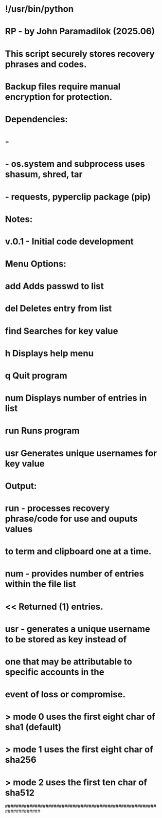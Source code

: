 # !/usr/bin/python
# RP - by John Paramadilok (2025.06)
# This script securely stores recovery phrases and codes.
# Backup files require manual encryption for protection.
#
# Dependencies:
#   -
#   - os.system and subprocess uses shasum, shred, tar
#   - requests, pyperclip package (pip)
#
# Notes:
#   v.0.1 - Initial code development
#
# Menu Options:
#    add      Adds passwd to list
#    del      Deletes entry from list
#    find     Searches for key value
#    h        Displays help menu
#    q        Quit program
#    num      Displays number of entries in list
#    run      Runs program
#    usr      Generates unique usernames for key value
#
# Output:
#   run - processes recovery phrase/code for use and ouputs values
#         to term and clipboard one at a time.
#   num - provides number of entries within the file list
#            << Returned (1) entries.
#   usr - generates a unique username to be stored as key instead of
#         one that may be attributable to specific accounts in the
#         event of loss or compromise.
#            > mode 0 uses the first eight char of sha1 (default)
#            > mode 1 uses the first eight char of sha256
#            > mode 2 uses the first ten char of sha512
#####################################################################

